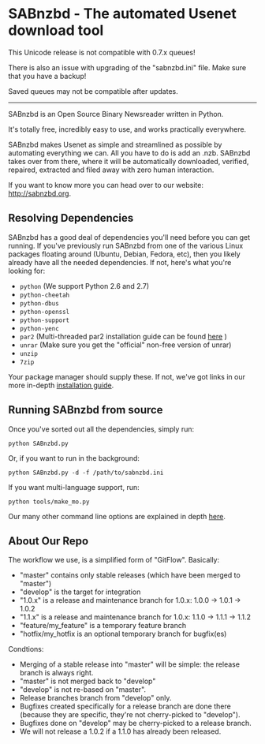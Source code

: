 SABnzbd - The automated Usenet download tool
============================================

This Unicode release is not compatible with 0.7.x queues!

There is also an issue with upgrading of the "sabnzbd.ini" file.
Make sure that you have a backup!

Saved queues may not be compatible after updates.

----

SABnzbd is an Open Source Binary Newsreader written in Python.

It's totally free, incredibly easy to use, and works practically everywhere.

SABnzbd makes Usenet as simple and streamlined as possible by automating everything we can. All you have to do is add an .nzb. SABnzbd takes over from there, where it will be automatically downloaded, verified, repaired, extracted and filed away with zero human interaction.

If you want to know more you can head over to our website: http://sabnzbd.org.

## Resolving Dependencies

SABnzbd has a good deal of dependencies you'll need before you can get running. If you've previously run SABnzbd from one of the various Linux packages floating around (Ubuntu, Debian, Fedora, etc), then you likely already have all the needed dependencies. If not, here's what you're looking for:

- `python` (We support Python 2.6 and 2.7)
- `python-cheetah`
- `python-dbus`
- `python-openssl`
- `python-support`
- `python-yenc`
- `par2` (Multi-threaded par2 installation guide can be found [here](https://forums.sabnzbd.org/viewtopic.php?f=16&t=18793#p99702) )
- `unrar` (Make sure you get the "official" non-free version of unrar)
- `unzip`
- `7zip`

Your package manager should supply these. If not, we've got links in our more in-depth [installation guide](https://github.com/sabnzbd/sabnzbd/blob/master/INSTALL.txt).

## Running SABnzbd from source

Once you've sorted out all the dependencies, simply run:

```
python SABnzbd.py
```

Or, if you want to run in the background:

```
python SABnzbd.py -d -f /path/to/sabnzbd.ini
```

If you want multi-language support, run:

```
python tools/make_mo.py
```

Our many other command line options are explained in depth [here](http://wiki.sabnzbd.org/command-line-parameters).

## About Our Repo

The workflow we use, is a simplified form of "GitFlow".
Basically:
- "master" contains only stable releases (which have been merged to "master")
- "develop" is the target for integration
- "1.0.x" is a release and maintenance branch for 1.0.x: 1.0.0 -> 1.0.1 -> 1.0.2
- "1.1.x" is a release and maintenance branch for 1.0.x: 1.1.0 -> 1.1.1 -> 1.1.2
- "feature/my_feature" is a temporary feature branch
- "hotfix/my_hotfix is an optional temporary branch for bugfix(es)

Condtions:
- Merging of a stable release into "master" will be simple: the release branch is always right.
- "master" is not merged back to "develop"
- "develop" is not re-based on "master".
- Release branches branch from "develop" only.
- Bugfixes created specifically for a release branch are done there (because they are specific, they're not cherry-picked to "develop").
- Bugfixes done on "develop" may be cherry-picked to a release branch.
- We will not release a 1.0.2 if a 1.1.0 has already been released.
